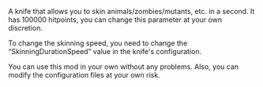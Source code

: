A knife that allows you to skin animals/zombies/mutants, etc. in a second. It has 100000 hitpoints, you can change this parameter at your own discretion.

To change the skinning speed, you need to change the “SkinningDurationSpeed” value in the knife's configuration.

You can use this mod in your own without any problems. Also, you can modify the configuration files at your own risk.
